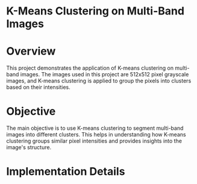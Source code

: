 # K-Means Clustering on Multi-Band Images
  # Overview
  This project demonstrates the application of K-means clustering on multi-band images. The images used in this project are 512x512 pixel grayscale images, and K-means clustering is applied to group the pixels into clusters based on their intensities.
  # Objective
  The main objective is to use K-means clustering to segment multi-band images into different clusters. This helps in understanding how K-means clustering groups similar pixel intensities and provides insights into the image's structure.
  # Implementation Details
  
